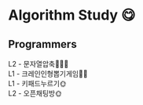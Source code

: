 # Algorithm Study 😋
## Programmers
L2 - 문자열압축🧚‍♂️🌞  
L1 - 크레인인형뽑기게임🧚‍🌞  
L1 - 키패드누르기🌞  
L2 - 오픈채팅방🌞  

